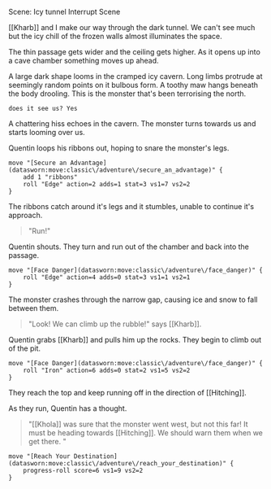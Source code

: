 Scene: Icy tunnel 
Interrupt Scene 

[[Kharb]] and I make our way through the dark tunnel. We can't see much but the icy chill of the frozen walls almost illuminates the space. 

The thin passage gets wider and the ceiling gets higher. As it opens up into a cave chamber something moves up ahead. 

A large dark shape looms in the cramped icy cavern. Long limbs protrude at seemingly random points on it bulbous form. A toothy maw hangs beneath the body drooling. This is the monster that's been terrorising the north. 

`does it see us? Yes`

A chattering hiss echoes in the cavern. The monster turns towards us and starts looming over us. 

Quentin loops his ribbons out, hoping to snare the monster's legs. 

```iron-vault-mechanics
move "[Secure an Advantage](datasworn:move:classic\/adventure\/secure_an_advantage)" {
    add 1 "ribbons"
    roll "Edge" action=2 adds=1 stat=3 vs1=7 vs2=2
}
```

The ribbons catch around it's legs and it stumbles, unable to continue it's approach. 

> "Run!"

Quentin shouts. 
They turn and run out of the chamber and back into the passage. 

```iron-vault-mechanics
move "[Face Danger](datasworn:move:classic\/adventure\/face_danger)" {
    roll "Edge" action=4 adds=0 stat=3 vs1=1 vs2=1
}
```

The monster crashes through the narrow gap, causing ice and snow to fall between them. 
>"Look! We can climb up the rubble!"
says [[Kharb]].

Quentin grabs [[Kharb]] and pulls him up the rocks. They begin to climb out of the pit. 

```iron-vault-mechanics
move "[Face Danger](datasworn:move:classic\/adventure\/face_danger)" {
    roll "Iron" action=6 adds=0 stat=2 vs1=5 vs2=2
}
```

They reach the top and keep running off in the direction of [[Hitching]]. 

As they run, Quentin has a thought. 
> "[[Khola]] was sure that the monster went west, but not this far! It must be heading towards [[Hitching]]. We should warn them when we get there. "

```iron-vault-mechanics
move "[Reach Your Destination](datasworn:move:classic\/adventure\/reach_your_destination)" {
    progress-roll score=6 vs1=9 vs2=2
}
```

